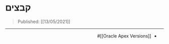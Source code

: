 # קבצים
> Published: [[13/05/2021]]
-----

<div dir = "rtl"> 
	
- [[Oracle Apex Versions]]#
	

</div>